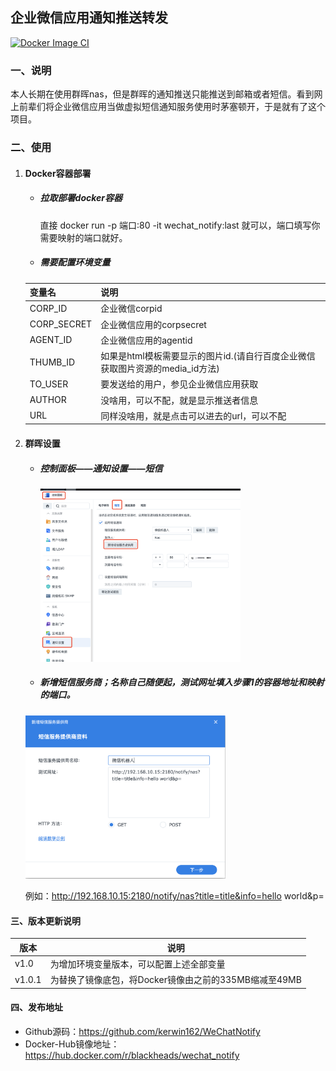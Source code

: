 ## 企业微信应用通知推送转发
[![Docker Image CI](https://github.com/kerwin162/WeChatNotify/actions/workflows/docker-image.yml/badge.svg)](https://github.com/kerwin162/WeChatNotify/actions/workflows/docker-image.yml)
### 一、说明

 本人长期在使用群晖nas，但是群晖的通知推送只能推送到邮箱或者短信。看到网上前辈们将企业微信应用当做虚拟短信通知服务使用时茅塞顿开，于是就有了这个项目。

### 二、使用
1. #### Docker容器部署
   - ##### 拉取部署docker容器
   
     直接 docker run -p 端口:80 -it wechat_notify:last 就可以，端口填写你需要映射的端口就好。

   - ##### 需要配置环境变量

   |  变量名   | 说明  |
   |  ----  | ----  |
   | CORP_ID  |  企业微信corpid| |
   | CORP_SECRET  | 企业微信应用的corpsecret |
   | AGENT_ID  | 企业微信应用的agentid |
   | THUMB_ID  | 如果是html模板需要显示的图片id.(请自行百度企业微信获取图片资源的media_id方法) |
   | TO_USER  | 要发送给的用户，参见企业微信应用获取 |
   | AUTHOR  | 没啥用，可以不配，就是显示推送者信息 |
   | URL  | 同样没啥用，就是点击可以进去的url，可以不配 |
   
2. #### 群晖设置

   - ##### 控制面板——通知设置——短信

      <img src="pic/step-1.png" width="320px" />

   - ##### 新增短信服务商；名称自己随便起，测试网址填入步骤1的容器地址和映射的端口。

   <img src="pic/step-2.png" width="320px" />

   例如：http://192.168.10.15:2180/notify/nas?title=title&info=hello world&p=


#### 三、版本更新说明
|  版本   | 说明  |
|  ----  | ----  |
| v1.0  | 为增加环境变量版本，可以配置上述全部变量|
| v1.0.1 | 为替换了镜像底包，将Docker镜像由之前的335MB缩减至49MB|

#### 四、发布地址
- Github源码：https://github.com/kerwin162/WeChatNotify
- Docker-Hub镜像地址：https://hub.docker.com/r/blackheads/wechat_notify

